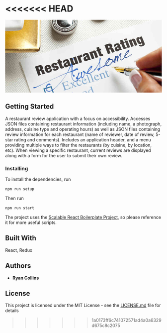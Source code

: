 <<<<<<< HEAD
=======
![Restaurant Reviewer](https://github.com/RyanCCollins/cdn/blob/master/restaurant-reviewer/main.jpg?raw=true)


## Getting Started

A restaurant review application with a focus on accessibility. Accesses JSON files containing restaurant information (including name, a photograph, address, cuisine type and operating hours) as well as JSON files containing review information for each restaurant (name of reviewer, date of review, 5-star rating and comments). Includes an application header, and a menu providing multiple ways to filter the restaurants (by cuisine, by location, etc). When viewing a specific restaurant, current reviews are displayed along with a form for the user to submit their own review.

### Installing

To install the dependencies, run
```
npm run setup
```
Then run 
```
npm run start
```

The project uses the [Scalable React Boilerplate Project](https://github.com/RyanCCollins/scalable-react-boilerplate), so please reference it for more useful scripts. 

## Built With
React, Redux 
## Authors
* **Ryan Collins**

## License
This project is licensed under the MIT License - see the [LICENSE.md](LICENSE.md) file for details
>>>>>>> 1a0173ff6c741072571ad4a0a6329d675c8c2075
